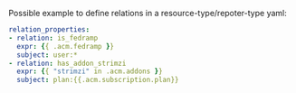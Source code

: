 Possible example to define relations in a resource-type/repoter-type yaml:

```yaml
relation_properties:
- relation: is_fedramp
  expr: {{ .acm.fedramp }}
  subject: user:*
- relation: has_addon_strimzi
  expr: {{ "strimzi" in .acm.addons }}
  subject: plan:{{.acm.subscription.plan}}
```

